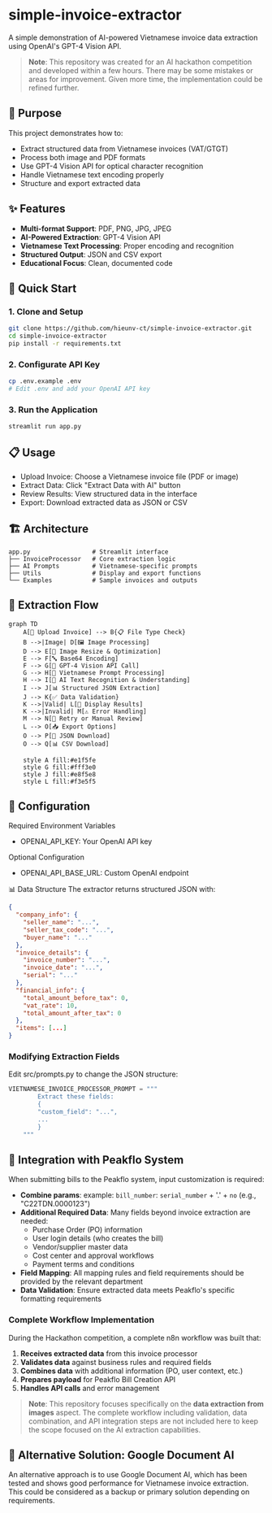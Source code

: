 # simple-invoice-extractor

A simple demonstration of AI-powered Vietnamese invoice data extraction using OpenAI's GPT-4 Vision API.

> **Note**: This repository was created for an AI hackathon competition and developed within a few hours. There may be some mistakes or areas for improvement. Given more time, the implementation could be refined further.

## 🎯 Purpose

This project demonstrates how to:
- Extract structured data from Vietnamese invoices (VAT/GTGT)
- Process both image and PDF formats
- Use GPT-4 Vision API for optical character recognition
- Handle Vietnamese text encoding properly
- Structure and export extracted data

## ✨ Features

- **Multi-format Support**: PDF, PNG, JPG, JPEG
- **AI-Powered Extraction**: GPT-4 Vision API
- **Vietnamese Text Processing**: Proper encoding and recognition
- **Structured Output**: JSON and CSV export
- **Educational Focus**: Clean, documented code

## 🚀 Quick Start

### 1. Clone and Setup
```bash
git clone https://github.com/hieunv-ct/simple-invoice-extractor.git
cd simple-invoice-extractor
pip install -r requirements.txt
```

### 2. Configurate API Key
```bash
cp .env.example .env
# Edit .env and add your OpenAI API key
```

### 3. Run the Application
```bash
streamlit run app.py
```

## 📋 Usage
- Upload Invoice: Choose a Vietnamese invoice file (PDF or image)
- Extract Data: Click "Extract Data with AI" button
- Review Results: View structured data in the interface
- Export: Download extracted data as JSON or CSV

## 🏗️ Architecture
```
app.py                 # Streamlit interface
├── InvoiceProcessor   # Core extraction logic
├── AI Prompts         # Vietnamese-specific prompts
├── Utils              # Display and export functions
└── Examples           # Sample invoices and outputs
```

## 🔄 Extraction Flow

```mermaid
graph TD
    A[📄 Upload Invoice] --> B{📋 File Type Check}
    B -->|Image| D[🖼️ Image Processing]
    D --> E[📐 Image Resize & Optimization]
    E --> F[🔤 Base64 Encoding]
    F --> G[🤖 GPT-4 Vision API Call]
    G --> H[📝 Vietnamese Prompt Processing]
    H --> I[🧠 AI Text Recognition & Understanding]
    I --> J[📊 Structured JSON Extraction]
    J --> K{✅ Data Validation}
    K -->|Valid| L[💾 Display Results]
    K -->|Invalid| M[⚠️ Error Handling]
    M --> N[🔄 Retry or Manual Review]
    L --> O[📥 Export Options]
    O --> P[📄 JSON Download]
    O --> Q[📊 CSV Download]
    
    style A fill:#e1f5fe
    style G fill:#fff3e0
    style J fill:#e8f5e8
    style L fill:#f3e5f5
```

## 🔧 Configuration
Required Environment Variables
- OPENAI_API_KEY: Your OpenAI API key

Optional Configuration
- OPENAI_API_BASE_URL: Custom OpenAI endpoint

📊 Data Structure
The extractor returns structured JSON with:
```json
{
  "company_info": {
    "seller_name": "...",
    "seller_tax_code": "...",
    "buyer_name": "..."
  },
  "invoice_details": {
    "invoice_number": "...",
    "invoice_date": "...",
    "serial": "..."
  },
  "financial_info": {
    "total_amount_before_tax": 0,
    "vat_rate": 10,
    "total_amount_after_tax": 0
  },
  "items": [...]
}
```

### Modifying Extraction Fields
Edit src/prompts.py to change the JSON structure:

```python
VIETNAMESE_INVOICE_PROCESSOR_PROMPT = """
        Extract these fields:
        {
        "custom_field": "...",
        ...
        }
    """
```

## 🔗 Integration with Peakflo System
When submitting bills to the Peakflo system, input customization is required:
- **Combine params**: example: `bill_number`: `serial_number` + '.' + `no` (e.g., "C22TDN.0000123")
- **Additional Required Data**: Many fields beyond invoice extraction are needed:
  - Purchase Order (PO) information
  - User login details (who creates the bill)
  - Vendor/supplier master data
  - Cost center and approval workflows
  - Payment terms and conditions
- **Field Mapping**: All mapping rules and field requirements should be provided by the relevant department
- **Data Validation**: Ensure extracted data meets Peakflo's specific formatting requirements

### Complete Workflow Implementation
During the Hackathon competition, a complete n8n workflow was built that:
1. **Receives extracted data** from this invoice processor
2. **Validates data** against business rules and required fields
3. **Combines data** with additional information (PO, user context, etc.)
4. **Prepares payload** for Peakflo Bill Creation API
5. **Handles API calls** and error management

> **Note**: This repository focuses specifically on the **data extraction from images** aspect. The complete workflow including validation, data combination, and API integration steps are not included here to keep the scope focused on the AI extraction capabilities.

## 🔄 Alternative Solution: Google Document AI
An alternative approach is to use Google Document AI, which has been tested and shows good performance for Vietnamese invoice extraction. This could be considered as a backup or primary solution depending on requirements.

